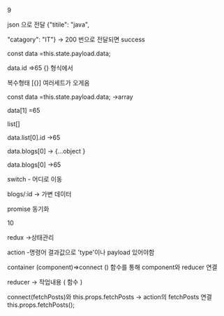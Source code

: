 9

json 으로 전달 {"titile": "java",

"catagory": "IT"}   -> 200 번으로 전달되면 success  

const data =this.state.payload.data;

data.id =>65 {} 형식에서

복수형태 [{}]  여러세트가 오게옴   

const data =this.state.payload.data; ->array 

data[1] =65

list[] 

data.list[0].id ->65 

data.blogs[0] -> {...object }

data.blogs[0]  ->65 

switch - 어디로 이동

blogs/:id -> 가변 데이터

promise 동기화 

10

redux ->상태관리

action -명령어 결과값으로 'type'이나 payload 있어야함

container (component)=>connect () 함수를 통해 component와 reducer 연결

reducer -> 작업내용 ( 함수 )

connect(fetchPosts)와 this.props.fetchPosts -> action의 fetchPosts 연결 this.props.fetchPosts();



